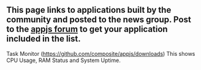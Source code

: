 This page links to applications built by the community and posted to the news group. Post to the [appjs forum](https://groups.google.com/forum/#!forum/appjs-dev) to get your application included in the list.
---

Task Monitor (https://github.com/composite/appjs/downloads)
This shows CPU Usage, RAM Status and System Uptime.


